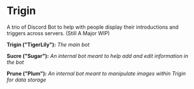 # Trigin
A trio of Discord Bot to help with people display their introductions and triggers across servers. (Still A Major WIP)

**Trigin ("TigerLily"):** 
*The main bot*

**Sucre ("Sugar"):** 
*An internal bot meant to help add and edit information in the bot*

**Prune ("Plum"):** 
*An internal bot meant to manipulate images within Trigin for data storage*
